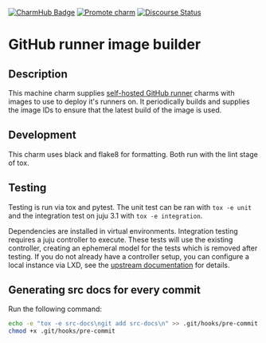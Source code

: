 [![CharmHub Badge](https://charmhub.io/github-runner-image-builder/badge.svg)](https://charmhub.io/github-runner-image-builder)
[![Promote charm](https://github.com/canonical/github-runner-operator/actions/workflows/promote_charm.yaml/badge.svg)](https://github.com/canonical/github-runner-operator/actions/workflows/promote_charm.yaml)
[![Discourse Status](https://img.shields.io/discourse/status?server=https%3A%2F%2Fdiscourse.charmhub.io&style=flat&label=CharmHub%20Discourse)](https://discourse.charmhub.io)

# GitHub runner image builder

## Description

This machine charm supplies [self-hosted GitHub runner](https://charmhub.io/github-runner) charms 
with images to use to deploy it's runners on. It periodically builds and supplies the image IDs to
ensure that the latest build of the image is used.

## Development

This charm uses black and flake8 for formatting. Both run with the lint stage of tox.

## Testing

Testing is run via tox and pytest. The unit test can be ran with `tox -e unit` and the integration test on juju 3.1 with `tox -e integration`.

Dependencies are installed in virtual environments. Integration testing requires a juju controller to execute. These tests will use the existing controller, creating an ephemeral model for the tests which is removed after testing. If you do not already have a controller setup, you can configure a local instance via LXD, see the [upstream documentation](https://juju.is/docs/lxd-cloud) for details.

## Generating src docs for every commit

Run the following command:

```bash
echo -e "tox -e src-docs\ngit add src-docs\n" >> .git/hooks/pre-commit
chmod +x .git/hooks/pre-commit
```
